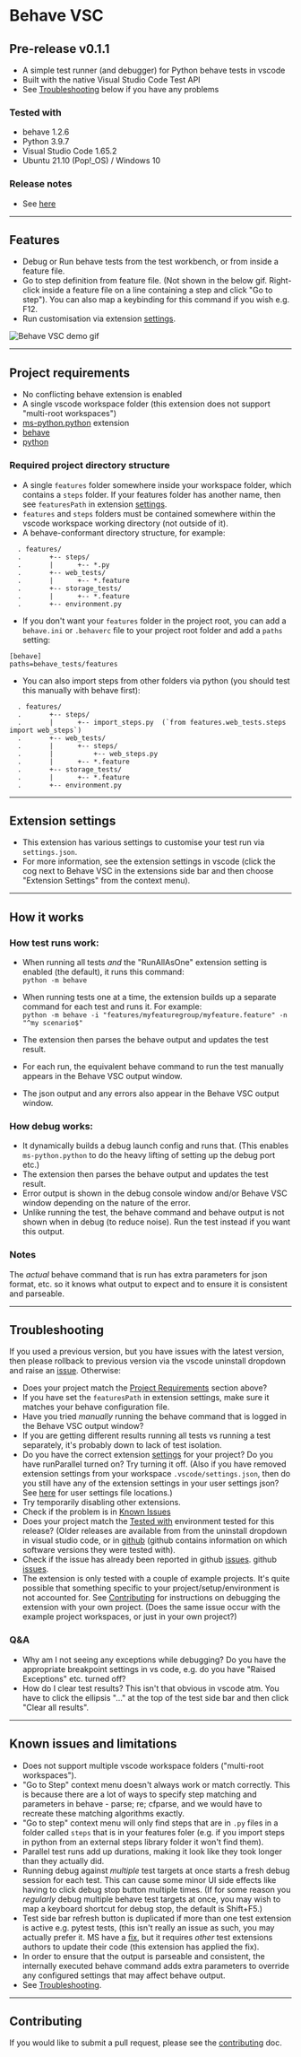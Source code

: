 # Behave VSC 

## Pre-release v0.1.1
- A simple test runner (and debugger) for Python behave tests in vscode
- Built with the native Visual Studio Code Test API  
- See [Troubleshooting](README.md#troubleshooting) below if you have any problems

### Tested with
- behave 1.2.6
- Python 3.9.7
- Visual Studio Code 1.65.2
- Ubuntu 21.10 (Pop!_OS) / Windows 10

### Release notes
- See [here](https://github.com/jimasp/behave-vsc/releases)

---
## Features

- Debug or Run behave tests from the test workbench, or from inside a feature file.
- Go to step definition from feature file. (Not shown in the below gif. Right-click inside a feature file on a line containing a step and click "Go to step"). You can also map a keybinding for this command if you wish e.g. F12.
- Run customisation via extension [settings](README.md#extension-settings).

![Behave VSC demo gif](https://github.com/jimasp/behave-vsc/raw/main/images/behave-vsc.gif)


---
## Project requirements
- No conflicting behave extension is enabled
- A single vscode workspace folder (this extension does not support "multi-root workspaces")
- [ms-python.python](https://marketplace.visualstudio.com/items?itemName=ms-python.python) extension
- [behave](https://behave.readthedocs.io)
- [python](https://www.python.org/) 

### Required project directory structure
- A single `features` folder somewhere inside your workspace folder, which contains a `steps` folder. If your features folder has another name, then see `featuresPath` in extension [settings](README.md#extension-settings).
- `features` and `steps` folders must be contained somewhere within the vscode workspace working directory (not outside of it).
- A behave-conformant directory structure, for example:
```  
  . features/  
  .       +-- steps/  
  .       |      +-- *.py  
  .       +-- web_tests/  
  .       |      +-- *.feature  
  .       +-- storage_tests/  
  .       |      +-- *.feature  
  .       +-- environment.py
```
 - If you don't want your `features` folder in the project root, you can add a `behave.ini` or `.behaverc` file to your project root folder and add a `paths` setting:
```
[behave]
paths=behave_tests/features 
```
- You can also import steps from other folders via python (you should test this manually with behave first):
```  
  . features/  
  .       +-- steps/  
  .       |      +-- import_steps.py  (`from features.web_tests.steps import web_steps`)
  .       +-- web_tests/  
  .       |      +-- steps/
  .       |          +-- web_steps.py
  .       |      +-- *.feature  
  .       +-- storage_tests/  
  .       |      +-- *.feature  
  .       +-- environment.py
```

---
## Extension settings

- This extension has various settings to customise your test run via `settings.json`.  
- For more information, see the extension settings in vscode (click the cog next to Behave VSC in the extensions side bar and then choose "Extension Settings" from the context menu).

---  
## How it works

### How test runs work:

- When running all tests _and_ the "RunAllAsOne" extension setting is enabled (the default), it runs this command:  
`python -m behave`

- When running tests one at a time, the extension builds up a separate command for each test and runs it. For example:  
`python -m behave -i "features/myfeaturegroup/myfeature.feature" -n "^my scenario$"`

- The extension then parses the behave output and updates the test result.
- For each run, the equivalent behave command to run the test manually appears in the Behave VSC output window.
- The json output and any errors also appear in the Behave VSC output window.

### How debug works:

- It dynamically builds a debug launch config and runs that. (This enables `ms-python.python` to do the heavy lifting of setting up the debug port etc.)
- The extension then parses the behave output and updates the test result.
- Error output is shown in the debug console window and/or Behave VSC window depending on the nature of the error.
- Unlike running the test, the behave command and behave output is not shown when in debug (to reduce noise). Run the test instead if you want this 
output.

### Notes

The _actual_ behave command that is run has extra parameters for json format, etc. so it knows what output to expect and to ensure it is 
consistent and parseable.

---
## Troubleshooting
If you used a previous version, but you have issues with the latest version, then please rollback to previous version via the vscode uninstall dropdown and raise an [issue](https://github.com/jimasp/behave-vsc/issues). Otherwise:
- Does your project match the [Project Requirements](README.md#project-requirements) section above?
- If you have set the `featuresPath` in extension settings, make sure it matches your behave configuration file.
- Have you tried _manually_ running the behave command that is logged in the Behave VSC output window?
- If you are getting different results running all tests vs running a test separately, it's probably down to lack of test isolation.
- Do you have the correct extension [settings](README.md#extension-settings) for your project? Do you have runParallel turned on? Try turning it off. 
(Also if you have removed extension settings from your workspace `.vscode/settings.json`, then do you still have any of the extension settings in your user settings json? 
See [here](https://code.visualstudio.com/docs/getstarted/settings#_settings-file-locations) for user settings file locations.)
- Try temporarily disabling other extensions. 
- Check if the problem is in [Known Issues](README.md#known-issues-and-limitations)
 - Does your project match the [Tested with](README.md#tested-with) environment tested for this release? (Older releases are available from from the uninstall dropdown in visual studio code, or in [github](https://github.com/jimasp/behave-vsc/releases) (github contains information on which software versions they were tested with).
- Check if the issue has already been reported in github [issues](https://github.com/jimasp/behave-vsc/issues). github [issues](https://github.com/jimasp/behave-vsc/issues). 
- The extension is only tested with a couple of example projects. It's quite possible that something specific to your project/setup/environment is not accounted for. See [Contributing](CONTRIBUTING.md) for instructions on debugging the extension with your own project. (Does the same issue occur with the example project workspaces, or just in your own project?) 
### Q&A
- Why am I not seeing any exceptions while debugging? Do you have the appropriate breakpoint settings in vs code, e.g. do you have "Raised Exceptions" etc. turned off?
- How do I clear test results? This isn't that obvious in vscode atm. You have to click the ellipsis "..." at the top of the test side bar and then click "Clear all results".

---
## Known issues and limitations

- Does not support multiple vscode workspace folders ("multi-root workspaces").
- "Go to Step" context menu doesn't always work or match correctly. This is because there are a lot of ways to specify step matching and parameters in behave - parse;  re; cfparse, and we would have to recreate these matching algorithms exactly. 
- "Go to step" context menu will only find steps that are in `.py` files in a folder called `steps` that is in your features foler (e.g. if you import steps in python from an external steps library folder it won't find them). 
- Parallel test runs add up durations, making it look like they took longer than they actually did.
- Running debug against _multiple_ test targets at once starts a fresh debug session for each test. This can cause some minor UI side effects like having to click debug stop button multiple times. (If for some reason you _regularly_ debug multiple behave test targets at once, you may wish to map a keyboard shortcut for debug stop, the default is Shift+F5.) 
- Test side bar refresh button is duplicated if more than one test extension is active e.g. pytest tests, (this isn't really an issue as such, you may actually prefer it. MS have a [fix](https://github.com/microsoft/vscode/issues/139737), but it requires _other_ test extensions authors to update their code (this extension has applied the fix).
- In order to ensure that the output is parseable and consistent, the internally executed behave command adds extra parameters to override any configured settings that may affect behave output.
- See [Troubleshooting](README.md#troubleshooting).



---
## Contributing

If you would like to submit a pull request, please see the [contributing](CONTRIBUTING.md) doc.

